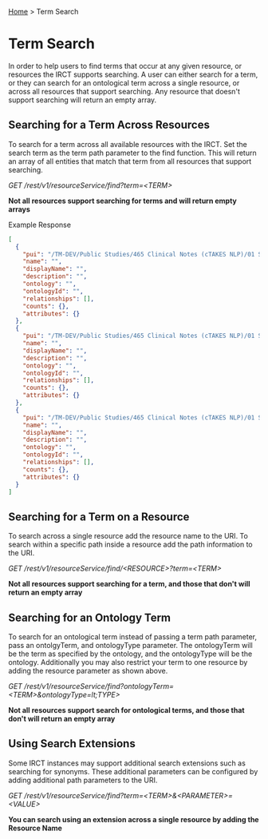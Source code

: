 [Home](./index.md) > Term Search

# Term Search
In order to help users to find terms that occur at any given resource, or resources the IRCT supports searching. A user can either search for a term, or they can search for an ontological term across a single resource, or across all resources that support searching. Any resource that doesn't support searching will return an empty array.

## Searching for a Term Across Resources
To search for a term across all available resources with the IRCT. Set the search term as the term path parameter to the find function. This will return an array of all entities that match that term from all resources that support searching.

*GET /rest/v1/resourceService/find?term=&lt;TERM&gt;*


**Not all resources support searching for terms and will return empty arrays**

Example Response
```JSON
[
  {
    "pui": "/TM-DEV/Public Studies/465 Clinical Notes (cTAKES NLP)/01 SNOMED/Clinical finding/Disease/Disorder by body site/Disorder of body system/Disorder of respiratory system/Asthma/",
    "name": "",
    "displayName": "",
    "description": "",
    "ontology": "",
    "ontologyId": "",
    "relationships": [],
    "counts": {},
    "attributes": {}
  },
  {
    "pui": "/TM-DEV/Public Studies/465 Clinical Notes (cTAKES NLP)/01 SNOMED/Clinical finding/Disease/Disorder by body site/Disorder of body system/Disorder of respiratory system/Asthma/Intermittent asthma/",
    "name": "",
    "displayName": "",
    "description": "",
    "ontology": "",
    "ontologyId": "",
    "relationships": [],
    "counts": {},
    "attributes": {}
  },
  {
    "pui": "/TM-DEV/Public Studies/465 Clinical Notes (cTAKES NLP)/01 SNOMED/Clinical finding/Disease/Disorder by body site/Disorder of body system/Disorder of respiratory system/Asthma/Intermittent asthma/Mild intermittent asthma/",
    "name": "",
    "displayName": "",
    "description": "",
    "ontology": "",
    "ontologyId": "",
    "relationships": [],
    "counts": {},
    "attributes": {}
  }
]
```

## Searching for a Term on a Resource
To search across a single resource add the resource name to the URI. To search within a specific path inside a resource add the path information to the URI.

*GET /rest/v1/resourceService/find/&lt;RESOURCE&gt;?term=&lt;TERM&gt;*

**Not all resources support searching for a term, and those that don't will return an empty array**

## Searching for an Ontology Term
To search for an ontological term instead of passing a term path parameter, pass an ontolgyTerm, and ontologyType parameter. The ontologyTerm will be the term as specified by the ontology, and the ontologyType will be the ontology. Additionally you may also restrict your term to one resource by adding the resource parameter as shown above.

*GET /rest/v1/resourceService/find?ontologyTerm=&lt;TERM&gt;&ontologyType=lt;TYPE&gt;*

**Not all resources support search for ontological terms, and those that don't will return an empty array**

## Using Search Extensions
Some IRCT instances may support additional search extensions such as searching for synonyms. These additional parameters can be configured by adding additional path parameters to the URI.

*GET /rest/v1/resourceService/find?term=&lt;TERM&gt;&&lt;PARAMETER&gt;=&lt;VALUE&gt;*

**You can search using an extension across a single resource by adding the Resource Name**

